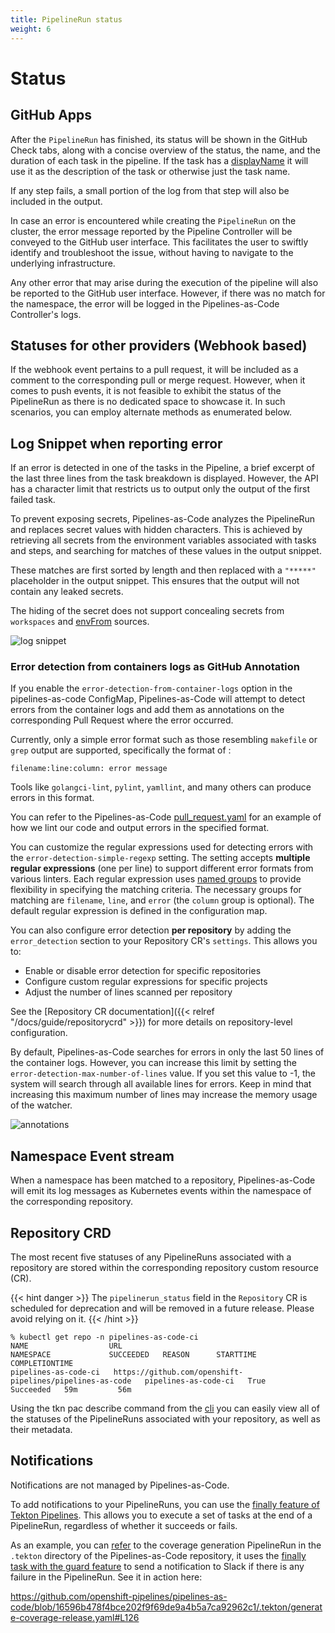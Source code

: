 ```yaml
---
title: PipelineRun status
weight: 6
---
```


# Status

## GitHub Apps

After the `PipelineRun` has finished, its status will be
shown in the GitHub Check tabs, along with a concise overview
of the status, the name, and the duration of each task in the pipeline. If the task has a
[displayName](https://tekton.dev/docs/pipelines/tasks/#specifying-a-display-name)
it will use it as the description of the task or otherwise just the task
name.

If any step fails, a small portion of the log from that step will
also be included in the output.

In case an error is encountered while creating the `PipelineRun` on the cluster,
the error message reported by the Pipeline Controller will be conveyed to the
GitHub user interface. This facilitates the user to swiftly identify and
troubleshoot the issue, without having to navigate to the underlying
infrastructure.

Any other error that may arise during the execution of the pipeline will also
be reported to the GitHub user interface. However, if there was no match for the
namespace, the error will be logged in the Pipelines-as-Code Controller's logs.

## Statuses for other providers (Webhook based)

If the webhook event pertains to a pull request, it will be included as a
comment to the corresponding pull or merge request. However, when it comes to
push events, it is not feasible to exhibit the status of the PipelineRun as
there is no dedicated space to showcase it. In such scenarios, you can employ
alternate methods as enumerated below.

## Log Snippet when reporting error

If an error is detected in one of the tasks in the Pipeline, a brief excerpt of
the last three lines from the task breakdown is displayed. However, the API has
a character limit that restricts us to output only the output of the first
failed task.

To prevent exposing secrets, Pipelines-as-Code analyzes the PipelineRun and
replaces secret values with hidden characters. This is achieved by retrieving
all secrets from the environment variables associated with tasks and steps, and
searching for matches of these values in the output snippet.

These matches are first sorted by length and then replaced with a
`"*****"` placeholder in the output snippet. This ensures that the output
will not contain any leaked secrets.

The hiding of the secret does not support concealing secrets from `workspaces`
and
[envFrom](https://kubernetes.io/docs/reference/generated/kubernetes-api/v1.23/#envfromsource-v1-core)
sources.

![log snippet](/images/snippet-failure-message.png)

### Error detection from containers logs as GitHub Annotation

If you enable the `error-detection-from-container-logs` option in the
pipelines-as-code ConfigMap, Pipelines-as-Code will attempt to detect
errors from the container logs and add them as annotations on the corresponding
Pull Request where the error occurred.

Currently, only a simple error format such as those resembling `makefile` or
`grep` output are supported, specifically the format of :

```console
filename:line:column: error message
```

Tools like `golangci-lint`, `pylint`, `yamllint`, and many others can
produce errors in this format.

You can refer to the Pipelines-as-Code
[pull_request.yaml](https://github.com/openshift-pipelines/pipelines-as-code/blob/7c9b16409a1a6c93e9480758f069f881e5a50f05/.tekton/pull-request.yaml#L70)
for an example of how we lint our code and output errors in the
specified format.

You can customize the regular expressions used for detecting errors with the
`error-detection-simple-regexp` setting. The setting accepts **multiple regular
expressions** (one per line) to support different error formats from various
linters. Each regular expression uses [named
groups](https://www.regular-expressions.info/named.html) to provide flexibility
in specifying the matching criteria. The necessary groups for matching are
`filename`, `line`, and `error` (the `column` group is optional). The default
regular expression is defined in the configuration map.

You can also configure error detection **per repository** by adding the
`error_detection` section to your Repository CR's `settings`. This allows you to:

- Enable or disable error detection for specific repositories
- Configure custom regular expressions for specific projects
- Adjust the number of lines scanned per repository

See the [Repository CR documentation]({{< relref "/docs/guide/repositorycrd" >}})
for more details on repository-level configuration.

By default, Pipelines-as-Code searches for errors in only the last 50 lines of
the container logs. However, you can increase this limit by setting the
`error-detection-max-number-of-lines` value. If you set this value to -1, the
system will search through all available lines for errors. Keep in mind that
increasing this maximum number of lines may increase the memory usage of the
watcher.

![annotations](/images/github-annotation-error-failure-detection.png)

## Namespace Event stream

When a namespace has been matched to a repository, Pipelines-as-Code will emit
its log messages as Kubernetes events within the namespace of the corresponding
repository.

## Repository CRD

The most recent five statuses of any PipelineRuns associated with a repository
are stored within the corresponding repository custom resource (CR).

{{< hint danger >}}
The `pipelinerun_status` field in the `Repository` CR is scheduled for deprecation and will be removed in a future release. Please avoid relying on it.
{{< /hint >}}

```console
% kubectl get repo -n pipelines-as-code-ci
NAME                  URL                                                        NAMESPACE             SUCCEEDED   REASON      STARTTIME   COMPLETIONTIME
pipelines-as-code-ci   https://github.com/openshift-pipelines/pipelines-as-code   pipelines-as-code-ci   True        Succeeded   59m         56m
```

Using the tkn pac describe command from the [cli](../cli/) you can easily view
all of the statuses of the PipelineRuns associated with your repository, as
well as their metadata.

## Notifications

Notifications are not managed by Pipelines-as-Code.

To add notifications to your PipelineRuns, you can use the [finally feature of
Tekton
Pipelines](https://github.com/tektoncd/pipeline/blob/main/docs/pipelines.md#adding-finally-to-the-pipeline).
This allows you to execute a set of tasks at the end of a
PipelineRun, regardless of whether it succeeds or fails.

As an example, you can [refer](https://github.com/openshift-pipelines/pipelines-as-code/blob/16596b478f4bce202f9f69de9a4b5a7ca92962c1/.tekton/generate-coverage-release.yaml#L127) to the coverage generation PipelineRun in the
`.tekton` directory of the Pipelines-as-Code repository, it uses the [finally
task with the guard
feature](https://tekton.dev/docs/pipelines/pipelines/#guard-finally-task-execution-using-when-expressions)
to send a notification to Slack if there is any failure in the PipelineRun. See
it in action here:

<https://github.com/openshift-pipelines/pipelines-as-code/blob/16596b478f4bce202f9f69de9a4b5a7ca92962c1/.tekton/generate-coverage-release.yaml#L126>
